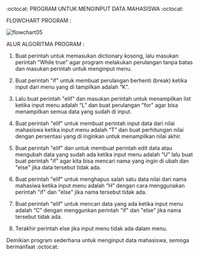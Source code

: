 :octocat: PROGRAM UNTUK MENGINPUT DATA MAHASISWA :octocat:

FLOWCHART PROGRAM :

![flowchart05](https://user-images.githubusercontent.com/57025775/70371165-4d8df780-1902-11ea-8ca9-cf27741048bb.jpg)

ALUR ALGORITMA PROGRAM :

1. Buat perintah untuk memasukan dictionary kosong, lalu masukan perintah "While true" agar program melakukan perulangan tanpa batas dan masukan perintah untuk menginput menu. 

2. Buat perintah "if" untuk membuat perulangan berhenti (break) ketika input dari menu yang di tampilkan adalah “K”.

3. Lalu buat perintah "elif" dan masukan perintah untuk menampilkan list ketika input menu adalah “L” dan buat perulangan "for" agar bisa menampilkan semua data yang sudah di input. 

4. Buat perintah "elif" untuk membuat perintah input data dari nilai mahasiswa ketika input menu adalah “T” dan buat perhitungan nilai dengan persentasi yang di inginkan untuk menampilkan nilai akhir. 

5. Buat perintah "elif" dan untuk membuat perintah edit data atau mengubah data yang sudah ada ketika input menu adalah “U” lalu buat buat perintah "if" agar kita bisa mencari nama yang ingin di ubah dan "else" jika data tersebut tidak ada. 

6. Buat perintah "elif" untuk menghapus salah satu data nilai dari nama mahasiwa ketika input menu adalah “H” dengan cara menggunakan perintah "if" dan "else" jika nama tersebut tidak ada.

7. Buat perintah "elif" untuk mencari data yang ada ketika input menu adalah “C” dengan menggunkan perintah "if" dan "else" jika nama tersebut tidak ada.

8. Terakhir perintah else jika input menu tidak ada dalam menu.

Demikian program sederhana untuk menginput data mahasiswa, semoga bermanfaat :octocat:

